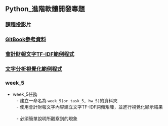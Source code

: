 ## Python_進階軟體開發專題

### [課程投影片](https://docs.google.com/presentation/d/e/2PACX-1vSeR45V3VruiYltqHetgqwUb3iiEKqUbEXVtptQb4qHVM602ZDNm-Uvkfe35kHyGIovd09RpwKcs_hZ/pub?start=false&loop=false&delayms=3000)

### [GitBook參考資料](https://pecu.gitbooks.io/python_/content/week5.html)

### [會計財報文字TF-IDF範例程式](https://github.com/rt6972177/106-2/blob/master/Week_5/Week_5_TF-IDF.ipynb)

### [文字分析視覺化範例程式](http://brandonrose.org/clustering_mobile)

### week_5

- week_5任務      
    - 建立一命名為 `week_5(or task_5, hw_5)`的資料夾                
    - 使用會計財報文字內容建立文字TF-IDF詞頻矩陣，並進行視覺化顯示結果        
    - 必須簡單說明所觀察到的現象
